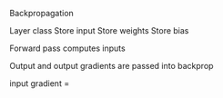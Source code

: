 Backpropagation

Layer class
Store input
Store weights
Store bias

Forward pass computes inputs

Output and output gradients are passed into backprop

input gradient = 
